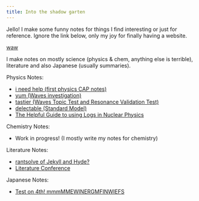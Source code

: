 ```yaml
---
title: Into the shadow garten
---
```


Jello! I make some funny notes for things I find interesting or just for reference. Ignore the link below, only my joy for finally having a website.

[waw](screw_right_wings.md)

I make notes on mostly science (physics & chem, anything else is terrible), literature and also Japanese (usually summaries). 

Physics Notes:
- [i need help (first physics CAP notes)](Physics/Linear_Motion_Notes.md)
- [yum (Waves investigation)](Physics/Waves_Evaluation_and_Analysis_Task_Research.md)
- [tastier (Waves Topic Test and Resonance Validation Test)](Physics/Waves_and_Resonance_Notes.md)
- [delectable (Standard Model)](Physics/Standard_Model.md)
- [The Helpful Guide to using Logs in Nuclear Physics](Physics/Helpful_Guide_to_using_Logs_in_Nuclear_Physics)

Chemistry Notes:
- Work in progress! (I mostly write my notes for chemistry)

Literature Notes:
- [rantsolve of Jekyll and Hyde?](Literature/I_hate_psychoanalysis_but_that_and_Jekyll_and_Hyde.md)
- [Literature Conference](Literature/Conference_Day!_(AusLit_Conference).md)

Japanese Notes:
- [Test on 4th! mmmMMEWINERGMFINWIEFS](Japanese/Writing_test_summary.md)
